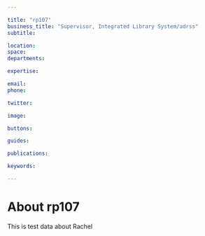 ```yaml
---

title: "rp107"
business_title: "Supervisor, Integrated Library System/adrss"
subtitle: 

location: 
space: 
departments:

expertise:

email: 
phone: 

twitter: 

image: 

buttons:

guides:

publications:

keywords:

---
```


# About rp107

This is test data about Rachel
